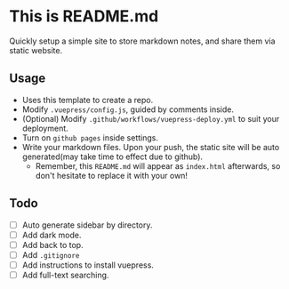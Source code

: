 # This is README.md

Quickly setup a simple site to store markdown notes, and share them via static website.

## Usage

- Uses this template to create a repo.
- Modify `.vuepress/config.js`, guided by comments inside.
- (Optional) Modify `.github/workflows/vuepress-deploy.yml` to suit your deployment.
- Turn on `github pages` inside settings.
- Write your markdown files. Upon your push, the static site will be auto generated(may take time to effect due to github).
  - Remember, this `README.md` will appear as `index.html` afterwards, so don't hesitate to replace it with your own!



## Todo

- [ ] Auto generate sidebar by directory.
- [ ] Add dark mode.
- [ ] Add back to top.
- [ ] Add `.gitignore`
- [ ] Add instructions to install vuepress.
- [ ] Add full-text searching.
